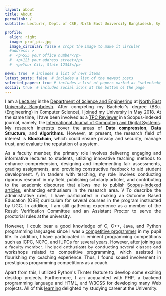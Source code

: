 ```yaml
---
layout: about
title: About
permalink: /
subtitle: Lecturer, Dept. of CSE, North East University Bangladesh, Sylhet, Bangladesh.

profile:
  align: right
  image: prof_pic.jpg
  image_circular: false # crops the image to make it circular
  #address: >
  #  <p>555 your office number</p>
  #  <p>123 your address street</p>
  #  <p>Your City, State 12345</p>

news: true  # includes a list of news items
latest_posts: false  # includes a list of the newest posts
selected_papers: true # includes a list of papers marked as "selected={true}"
social: true  # includes social icons at the bottom of the page
---
```


<p style="text-align: justify">
I am a <a href='https://www.neub.edu.bd/faculty/school-of-natural-sciences/department-of-computer-science-and-engineering/518-pranta-sarker'>Lecturer</a> in the <a href='https://www.neub.edu.bd/academic/school-of-natural-sciences/department-of-computer-science-and-engineering'>Department of Science and Engineering</a> at <a href='https://www.neub.edu.bd/'>North East University Bangladesh</a>. After completing my Bachelor's degree (BSc.(Engineering) in Computer Science), I joined my University in May 2018. At the same time, I have been involved as a <a href='https://edas.info/showSelf.php?c=26939'>TPC Reviewer</a> in a Scopus-indexed journal, namely, the <a href='https://journal.uob.edu.bh/handle/123456789/12?id=about'>International Journal of Computing and Digital Systems</a>. My research interests cover the areas of <b>Data compression</b>, <b>Data Structure</b>, and <b>Algorithms</b>.
However, at present, the research field of interest is <b>Blockchain</b>, which could ensure privacy and security, manage trust, and evaluate the reputation of a system.
</p>

<p style="text-align: justify"> 
As a faculty member, the primary role involves delivering engaging and informative lectures to students, utilizing innovative teaching methods to enhance comprehension, designing and implementing fair assessments, grading assignments, and providing constructive feedback to aid student development. \\
In tandem with teaching, my role involves conducting rigorous research in my field, publishing scholarly articles, and contributing to the academic discourse that allows me to publish <a href="https://psarkerbd.github.io/publications/">Scopus-indexed articles</a>, enhancing enthusiasm in the research area. \\
To describe the administrative rules, I have participated in making an Outcome Based Education (OBE) curriculum for several courses in the program instructed by UGC. In addition, I am still gathering experience as a member of the Result Verification Committee and an Assistant Proctor to serve the proctorial rules at the university.
</p>

<p style="text-align: justify">
However, I could bear a good knowledge of C, C++, Java, and Python programming languages since I was a <a href='https://www.stopstalk.com/user/profile/prantacse14'>competitive programmer</a> in my pupil life. In addition, I have participated in eminent programming competitions such as ICPC, NCPC, and IUPCs for several years. However, after joining as a faculty member, I helped enthusiasts by conducting several classes and workshops related to competitive programming, which assisted in flourishing my coaching experience. Thus, I found sound involvement in prestigious programming competitions as a coach.
</p>

<p style="text-align: justify">
Apart from this, I utilized Python's Tkinter feature to develop some exciting desktop projects. Furthermore, I am acquainted with PHP, a backend programming language and HTML, and W3CSS for developing many Web projects. All of this <a href='https://psarkerbd.github.io/repositories/'>learning</a> delighted my studying career at the University.
</p>
